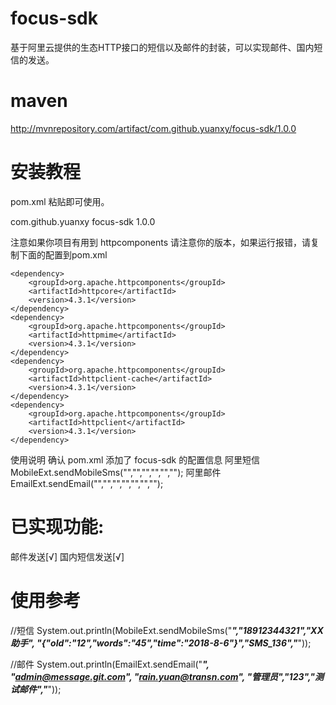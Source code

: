 # focus-sdk
基于阿里云提供的生态HTTP接口的短信以及邮件的封装，可以实现邮件、国内短信的发送。

# maven 
http://mvnrepository.com/artifact/com.github.yuanxy/focus-sdk/1.0.0
# 安装教程
pom.xml 粘贴即可使用。

<dependency>
  <groupId>com.github.yuanxy</groupId>
  <artifactId>focus-sdk</artifactId>
  <version>1.0.0</version>
</dependency>

注意如果你项目有用到 httpcomponents 请注意你的版本，如果运行报错，请复制下面的配置到pom.xml

    <dependency>
        <groupId>org.apache.httpcomponents</groupId>
        <artifactId>httpcore</artifactId>
        <version>4.3.1</version>
    </dependency>
    <dependency>
        <groupId>org.apache.httpcomponents</groupId>
        <artifactId>httpmime</artifactId>
        <version>4.3.1</version>
    </dependency>
    <dependency>
        <groupId>org.apache.httpcomponents</groupId>
        <artifactId>httpclient-cache</artifactId>
        <version>4.3.1</version>
    </dependency>
    <dependency>
        <groupId>org.apache.httpcomponents</groupId>
        <artifactId>httpclient</artifactId>
        <version>4.3.1</version>
    </dependency>
    
使用说明
确认 pom.xml 添加了 focus-sdk 的配置信息
阿里短信 MobileExt.sendMobileSms("","","","","","");
阿里邮件 EmailExt.sendEmail("","","","","","","");

# 已实现功能:

邮件发送[√]
国内短信发送[√]

# 使用参考

//短信
        System.out.println(MobileExt.sendMobileSms("***","18912344321","XX助手",
                "{\"oId\":\"12\",\"words\":\"45\",\"time\":\"2018-8-6\"}","SMS_136","***"));
                
 //邮件
        System.out.println(EmailExt.sendEmail("***", "admin@message.git.com",
                "rain.yuan@transn.com", "管理员","123","测试邮件","***"));
